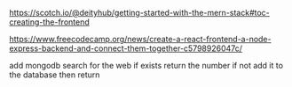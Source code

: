 https://scotch.io/@deityhub/getting-started-with-the-mern-stack#toc-creating-the-frontend

https://www.freecodecamp.org/news/create-a-react-frontend-a-node-express-backend-and-connect-them-together-c5798926047c/

add mongodb
search for the web if exists
return the number
if not add it to the database then return